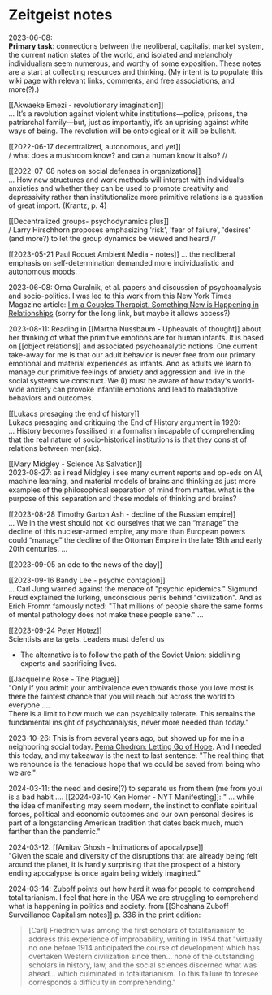# Zeitgeist notes

2023-06-08:  
**Primary task**: connections between the neoliberal, capitalist market system, the current nation states of the world, and isolated and melancholy individualism seem numerous, and worthy of some exposition. These notes are a start at collecting resources and thinking. (My intent is to populate this wiki page with relevant links, comments, and free associations, and more(?).)  

[[Akwaeke Emezi - revolutionary imagination]]  
... It’s a revolution against violent white institutions—police, prisons, the patriarchal family—but, just as importantly, it’s an uprising against white ways of being. The revolution will be ontological or it will be bullshit.

[[2022-06-17 decentralized, autonomous, and yet]]  
/ what does a mushroom know? and can a human know it also? //  

[[2022-07-08 notes on social defenses in organizations]]  
... How new structures and work methods will interact with individual’s anxieties and whether they can be used to promote creativity and depressivity rather than institutionalize more primitive relations is a question of great import. (Krantz, p. 4)

[[Decentralized groups- psychodynamics plus]]  
/ Larry Hirschhorn proposes emphasizing 'risk', 'fear of failure', 'desires' (and more?) to let the group dynamics be viewed and heard //  

[[2023-05-21 Paul Roquet Ambient Media - notes]] 
 ... the neoliberal emphasis on self-determination demanded more individualistic and autonomous moods.  

2023-06-08: Orna Guralnik, et al. papers and discussion of psychoanalysis and socio-politics. I was led to this work from this New York Times Magazine article: [I'm a Couples Therapist. Something New is Happening in Relationships](https://www.nytimes.com/2023/05/16/magazine/couples-therapy-orna-guralnik.html?unlocked_article_code=SrhQ0W_pQmmGW9pFFD2UFnf4PUoXNpARLrfaDSignktViv_udZutMk7t5z4cALGUp1sxwNbwSHHOJ1z3AqU9pjlNVGLJA-YXrcmJ8O1S6IH9UWUkOkcxplBY6cuy9ptkyUHd5Lg7ctRpGVkuM4sEM5r2fIqaR5jFnTYp0VN8XBf3VtogvI-_tIw6IXYlIyH_MF339-WBbb5EPTWTbTBYfCVQWRY0OQNxDroctr58VR6vHJo74TbnWt2GRv1H1uB1lT5n_FnXjD-BJLr9cQsmimlWAbATOo9Whp-DTQ4-KiWaJ1-D5YsyiNsy5Ro2500P34QmCEWH-wlsCeiW5Lyzy54y9Top_8CJ&smid=url-share)  (sorry for the long link, but maybe it allows access?)  

2023-08-11: Reading in [[Martha Nussbaum - Upheavals of thought]] about her thinking of what the primitive emotions are for human infants. It is based on [[object relations]] and associated psychoanalytic notions. One current take-away for me is that our adult behavior is never free from our primary emotional and material experiences as infants. And as adults we learn to manage our primitive feelings of anxiety and aggression and live in the social systems we construct. We (I) must be aware of how today's world-wide anxiety can provoke infantile emotions and lead to maladaptive behaviors and outcomes.  

[[Lukacs presaging the end of history]]  
Lukacs presaging and critiquing the End of History argument in 1920:  
... History becomes fossilised in a formalism incapable of comprehending that the real nature of socio-historical institutions is that they consist of relations between men(sic).

[[Mary Midgley - Science As Salvation]]  
2023-08-27: as i read Midgley i see many current reports and op-eds on AI, machine learning, and material models of brains and thinking as just more examples of the philosophical separation of mind from matter. what is the purpose of this separation and these models of thinking and brains?  

[[2023-08-28 Timothy Garton Ash - decline of the Russian empire]]  
... We in the west should not kid ourselves that we can “manage” the decline of this nuclear-armed empire, any more than European powers could “manage” the decline of the Ottoman Empire in the late 19th and early 20th centuries. ...

[[2023-09-05 an ode to the news of the day]]  

[[2023-09-16 Bandy Lee - psychic contagion]]  
...  Carl Jung warned against the menace of "psychic epidemics." Sigmund Freud explained the lurking, unconscious perils behind "civilization". And as Erich Fromm famously noted: "That millions of people share the same forms of mental pathology does not make these people sane." ...

[[2023-09-24 Peter Hotez]]  
Scientists are targets. Leaders must defend us  
 - The alternative is to follow the path of the Soviet Union: sidelining experts and sacrificing lives.   

[[Jacqueline Rose - The Plague]]  
"Only if you admit your ambivalence even towards those you love most is there the faintest chance that you will reach out across the world to everyone ....  
There is a limit to how much we can psychically tolerate. This remains the fundamental insight of psychoanalysis, never more needed than today."   

2023-10-26: This is from several years ago, but showed up for me in a neighboring social today. [Pema Chodron: Letting Go of Hope](https://thedewdrop.org/2019/08/26/letting-go-of-hope-pema-chodron/). And I needed this today, and my takeaway is the next to last sentence: "The real thing that we renounce is the tenacious hope that we could be saved from being who we are."  

2024-03-11: the need and desire(?) to separate us from them (me from you) is a bad habit ....
[[2024-03-10 Ken Homer - NYT Manifesting]]:
" ... while the idea of manifesting may seem modern, the instinct to conflate spiritual forces, political and economic outcomes and our own personal desires is part of a longstanding American tradition that dates back much, much farther than the pandemic."  

2024-03-12: [[Amitav Ghosh - Intimations of apocalypse]]  
"Given the scale and diversity of the disruptions that are already being felt around the planet, it is hardly surprising that the prospect of a history ending apocalypse is once again being widely imagined."  

2024-03-14: Zuboff points out how hard it was for people to comprehend totalitarianism. I feel that here in the USA we are struggling to comprehend what is happening in politics and society.
from [[Shoshana Zuboff Surveillance Capitalism notes]] p. 336 in the print edition:  
> \[Carl\] Friedrich was among the first scholars of totalitarianism to address this experience of improbability, writing in 1954 that "virtually no one before 1914 anticipated the course of development which has overtaken Western civilization since then... none of the outstanding scholars in history, law, and the social sciences discerned what was ahead... which culminated in totalitarianism. To this failure to foresee corresponds a difficulty in comprehending."  














